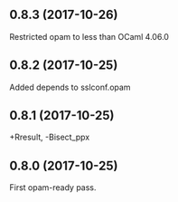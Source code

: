 ## 0.8.3 (2017-10-26)

Restricted opam to less than OCaml 4.06.0

## 0.8.2 (2017-10-25)

Added depends to sslconf.opam

## 0.8.1 (2017-10-25)

+Rresult, -Bisect_ppx

## 0.8.0 (2017-10-25)

First opam-ready pass.
